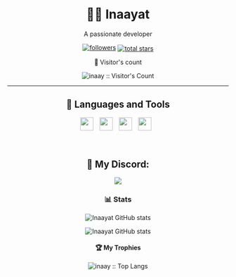 <h1 align="center">🏄‍♂️ Inaayat</h1>
<p align="center">A passionate developer</p>

<p align="center">
   <a href="https://github.com/Inaay?tab=followers">
      <img alt="followers" title="Follow me on Github" src="https://custom-icon-badges.demolab.com/github/followers/Inaay?color=236ad3&labelColor=1155ba&style=for-the-badge&logo=person-add&label=Follow&logoColor=white"/></a>
   <span style="display:inline-block; vertical-align:middle;">
      <a href="https://github.com/Inaay?tab=repositories&sort=stargazers">
         <img alt="total stars" title="Total stars on GitHub" src="https://custom-icon-badges.demolab.com/github/stars/Inaay?color=55960c&style=for-the-badge&labelColor=488207&logo=star"/></a>
   </span>
</p>
<p align="center">👀 Visitor's count</p>
<p align="center"><img src="https://count.caliphdev.my.id/get/@inaayat?theme=rule34" alt="inaay :: Visitor's Count" /></p>

---

<h2 align="center">🧰 Languages and Tools</h2>

<p align="center"><img src="https://cdn.jsdelivr.net/gh/devicons/devicon/icons/php/php-original.svg" width="30px" style="padding-right:10px;" />
<img src="https://cdn.jsdelivr.net/gh/devicons/devicon/icons/javascript/javascript-plain.svg" width="30px" style="padding-right:10px;" />
<img src="https://cdn.jsdelivr.net/gh/devicons/devicon/icons/nodejs/nodejs-original.svg" width="30px" style="padding-right:10px;" />
<img src="https://cdn.jsdelivr.net/gh/devicons/devicon/icons/python/python-plain.svg" width="30px" style="padding-right:10px;" /></p>
<br />

<h2 align="center">👻 My Discord: </h2>
<p align="center"><img src="https://discord.c99.nl/widget/theme-2/757022551397630064.png" /></p>

<div align="center">
<h3 align="center">📊 Stats</h3>

![Inaayat GitHub stats](https://github-readme-stats.vercel.app/api/top-langs?username=inaay&show_icons=true&locale=en&layout=compact&theme=gruvbox)

![Inaayat GitHub stats](https://github-readme-stats.vercel.app/api?username=inaay&show_icons=true&locale=en&theme=gruvbox)
</div>

<h4 align="center">🏆 My Trophies </h4>
<p align="center"><img src="https://github-profile-trophy.vercel.app/?username=inaay&theme=discord" alt="inaay :: Top Langs" /></p>
